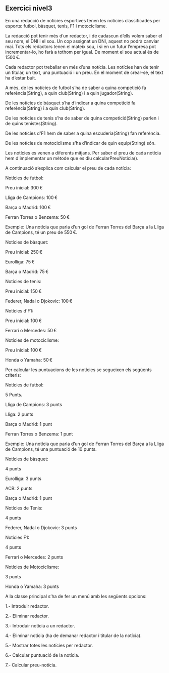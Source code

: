 ## Exercici nivel3

En una redacció de notícies esportives tenen les notícies classificades per esports: futbol, bàsquet, tenis, F1 i motociclisme.

La redacció pot tenir més d’un redactor, i de cadascun d’ells volem saber el seu nom, el DNI i el sou. Un cop assignat un DNI, aquest no podrà canviar mai. Tots els redactors tenen el mateix sou, i si en un futur l’empresa pot incrementar-lo, ho farà a tothom per igual. De moment el sou actual és de 1500 €.

Cada redactor pot treballar en més d’una notícia. Les notícies han de tenir un titular, un text, una puntuació i un preu. En el moment de crear-se, el text ha d’estar buit.

A més, de les notícies de futbol s’ha de saber a quina competició fa referència(String), a quin club(String) i a quin jugador(String).

De les notícies de bàsquet s’ha d’indicar a quina competició fa referència(String) i a quin club(String).

De les notícies de tenis s’ha de saber de quina competició(String) parlen i de quins tenistes(String).

De les notícies d'F1 hem de saber a quina escuderia(String) fan referència.

De les notícies de motociclisme s’ha d’indicar de quin equip(String) són.

Les notícies es venen a diferents mitjans. Per saber el preu de cada notícia hem d'implementar un mètode que es diu calcularPreuNoticia().

A continuació s’explica com calcular el preu de cada notícia:

Notícies de futbol:

Preu inicial: 300 €

Lliga de Campions: 100 €

Barça o Madrid: 100 €

Ferran Torres o Benzema: 50 €


Exemple: Una notícia que parla d’un gol de Ferran Torres del Barça a la Lliga de Campions, té un preu de 550 €.

Notícies de bàsquet:

Preu inicial: 250 €

Eurolliga: 75 €

Barça o Madrid: 75 €


Notícies de tenis:

Preu inicial: 150 €

Federer, Nadal o Djokovic: 100 €


Notícies d'F1:

Preu inicial: 100 €

Ferrari o Mercedes: 50 €


Notícies de motociclisme:

Preu inicial: 100 €

Honda o Yamaha: 50 €


Per calcular les puntuacions de les notícies se segueixen els següents criteris:

Notícies de futbol:

5 Punts.

Lliga de Campions: 3 punts

Lliga: 2 punts

Barça o Madrid: 1 punt

Ferran Torres o Benzema: 1 punt

Exemple: Una notícia que parla d’un gol de Ferran Torres del Barça a la Lliga de Campions, té una puntuació de 10 punts.


Notícies de bàsquet:

4 punts

Eurolliga: 3 punts

ACB: 2 punts

Barça o Madrid: 1 punt


Notícies de Tenis:

4 punts

Federer, Nadal o Djokovic: 3 punts


Notícies F1:

4 punts

Ferrari o Mercedes: 2 punts


Notícies de Motociclisme:

3 punts

Honda o Yamaha: 3 punts


A la classe principal s’ha de fer un menú amb les següents opcions:

1.- Introduir redactor.

2.- Eliminar redactor.

3.- Introduir notícia a un redactor.

4.- Eliminar notícia (ha de demanar redactor i titular de la notícia).

5.- Mostrar totes les notícies per redactor.

6.- Calcular puntuació de la notícia.

7.- Calcular preu-notícia.

